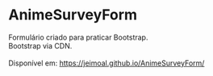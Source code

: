 # AnimeSurveyForm
Formulário criado para praticar Bootstrap.<br>
Bootstrap via CDN.</br>
</br>
Disponível em: https://jeimoal.github.io/AnimeSurveyForm/
